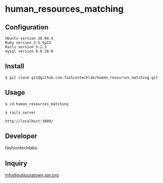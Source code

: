 # human_resources_matching

## Configuration
```
Ubuntu version 20.04.4
Ruby version 2.5.5p15
Rails version 5.2.3
mysql version 8.0.28-0
```

## Install
```
$ git clone git@github.com:fashiontechlab/human_resources_matching.git
```

## Usage

```
$ cd human_resources_matching
```

```
$ rails server
```

```
http://localhost:3000/
```

## Developer
fashiontechlabo

## Inquiry
info@putipuratown.jpn.org
